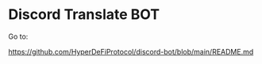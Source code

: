 # Discord Translate BOT

Go to:

https://github.com/HyperDeFiProtocol/discord-bot/blob/main/README.md
